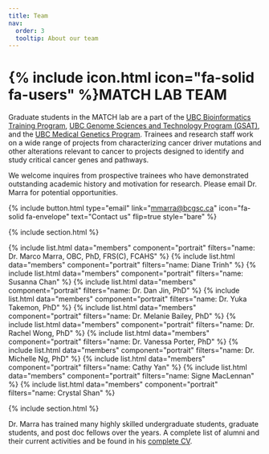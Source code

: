 ```yaml
---
title: Team
nav:
  order: 3
  tooltip: About our team
---
```


# {% include icon.html icon="fa-solid fa-users" %}MATCH LAB TEAM

Graduate students in the MATCH lab are a part of the [UBC Bioinformatics Training Program](https://www.grad.ubc.ca/prospective-students/graduate-degree-programs/phd-bioinformatics), [UBC Genome Sciences and Technology Program (GSAT)](https://www.grad.ubc.ca/prospective-students/graduate-degree-programs/phd-genome-science-technology), and the [UBC Medical Genetics Program](https://www.grad.ubc.ca/prospective-students/graduate-degree-programs/phd-medical-genetics). Trainees and research staff work on a wide range of projects from characterizing cancer driver mutations and other alterations relevant to cancer to projects designed to identify and study critical cancer genes and pathways.

We welcome inquires from prospective trainees who have demonstrated outstanding academic history and motivation for research. Please email Dr. Marra for potential opportunities.

{%
  include button.html
  type="email"
  link="mmarra@bcgsc.ca"
  icon="fa-solid fa-envelope"
  text="Contact us"
  flip=true
  style="bare"
%}

{% include section.html %}

{% include list.html data="members" component="portrait" filters="name: Dr. Marco Marra, OBC, PhD, FRS(C), FCAHS" %}
{% include list.html data="members" component="portrait" filters="name: Diane Trinh" %}
{% include list.html data="members" component="portrait" filters="name: Susanna Chan" %}
{% include list.html data="members" component="portrait" filters="name: Dr. Dan Jin, PhD" %}
{% include list.html data="members" component="portrait" filters="name: Dr. Yuka Takemon, PhD" %}
{% include list.html data="members" component="portrait" filters="name: Dr. Melanie Bailey, PhD" %}
{% include list.html data="members" component="portrait" filters="name: Dr. Rachel Wong, PhD" %}
{% include list.html data="members" component="portrait" filters="name: Dr. Vanessa Porter, PhD" %}
{% include list.html data="members" component="portrait" filters="name: Dr. Michelle Ng, PhD" %}
{% include list.html data="members" component="portrait" filters="name: Cathy Yan" %}
{% include list.html data="members" component="portrait" filters="name: Signe MacLennan" %}
{% include list.html data="members" component="portrait" filters="name: Crystal Shan" %}

{% include section.html %}

Dr. Marra has trained many highly skilled undergraduate students, graduate students, and post doc fellows over the years. A complete list of alumni and their current activities and be found in his [complete CV](https://github.com/MarraLab/marralab/blob/main/documents/Marra_CV.pdf).